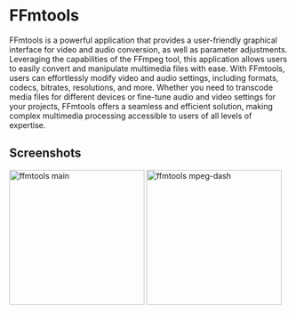 # FFmtools

FFmtools is a powerful application that provides a user-friendly graphical interface for video and audio conversion, as well as parameter adjustments. Leveraging the capabilities of the FFmpeg tool, this application allows users to easily convert and manipulate multimedia files with ease. With FFmtools, users can effortlessly modify video and audio settings, including formats, codecs, bitrates, resolutions, and more. Whether you need to transcode media files for different devices or fine-tune audio and video settings for your projects, FFmtools offers a seamless and efficient solution, making complex multimedia processing accessible to users of all levels of expertise.

## Screenshots
<html>
<img src="https://imgur.com/gallery/9lusnkw" alt="ffmtools main" width="243"> <img src="https://imgur.com/gallery/sIRt4Z8" alt="ffmtools mpeg-dash" width="243">
</html>
